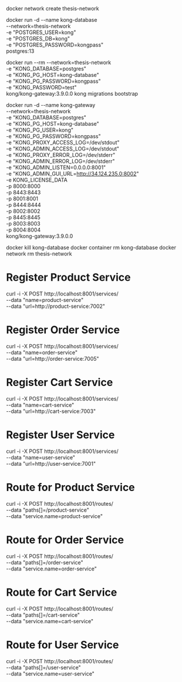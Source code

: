 docker network create thesis-network

docker run -d --name kong-database \
--network=thesis-network \
-e "POSTGRES_USER=kong" \
-e "POSTGRES_DB=kong" \
-e "POSTGRES_PASSWORD=kongpass" \
postgres:13

docker run --rm --network=thesis-network \
-e "KONG_DATABASE=postgres" \
-e "KONG_PG_HOST=kong-database" \
-e "KONG_PG_PASSWORD=kongpass" \
-e "KONG_PASSWORD=test" \
kong/kong-gateway:3.9.0.0 kong migrations bootstrap

docker run -d --name kong-gateway \
--network=thesis-network \
-e "KONG_DATABASE=postgres" \
-e "KONG_PG_HOST=kong-database" \
-e "KONG_PG_USER=kong" \
-e "KONG_PG_PASSWORD=kongpass" \
-e "KONG_PROXY_ACCESS_LOG=/dev/stdout" \
-e "KONG_ADMIN_ACCESS_LOG=/dev/stdout" \
-e "KONG_PROXY_ERROR_LOG=/dev/stderr" \
-e "KONG_ADMIN_ERROR_LOG=/dev/stderr" \
-e "KONG_ADMIN_LISTEN=0.0.0.0:8001" \
-e "KONG_ADMIN_GUI_URL=http://34.124.235.0:8002" \
-e KONG_LICENSE_DATA \
-p 8000:8000 \
-p 8443:8443 \
-p 8001:8001 \
-p 8444:8444 \
-p 8002:8002 \
-p 8445:8445 \
-p 8003:8003 \
-p 8004:8004 \
kong/kong-gateway:3.9.0.0

docker kill kong-database
docker container rm kong-database
docker network rm thesis-network

# Register Product Service

curl -i -X POST http://localhost:8001/services/ \
 --data "name=product-service" \
 --data "url=http://product-service:7002"

# Register Order Service

curl -i -X POST http://localhost:8001/services/ \
 --data "name=order-service" \
 --data "url=http://order-service:7005"

# Register Cart Service

curl -i -X POST http://localhost:8001/services/ \
 --data "name=cart-service" \
 --data "url=http://cart-service:7003"

# Register User Service

curl -i -X POST http://localhost:8001/services/ \
 --data "name=user-service" \
 --data "url=http://user-service:7001"

# Route for Product Service

curl -i -X POST http://localhost:8001/routes/ \
 --data "paths[]=/product-service" \
 --data "service.name=product-service"

# Route for Order Service

curl -i -X POST http://localhost:8001/routes/ \
 --data "paths[]=/order-service" \
 --data "service.name=order-service"

# Route for Cart Service

curl -i -X POST http://localhost:8001/routes/ \
 --data "paths[]=/cart-service" \
 --data "service.name=cart-service"

# Route for User Service

curl -i -X POST http://localhost:8001/routes/ \
 --data "paths[]=/user-service" \
 --data "service.name=user-service"
